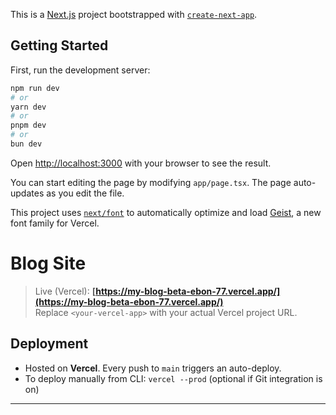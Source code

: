 This is a [Next.js](https://nextjs.org) project bootstrapped with [`create-next-app`](https://nextjs.org/docs/app/api-reference/cli/create-next-app).

## Getting Started

First, run the development server:

```bash
npm run dev
# or
yarn dev
# or
pnpm dev
# or
bun dev
```

Open [http://localhost:3000](http://localhost:3000) with your browser to see the result.

You can start editing the page by modifying `app/page.tsx`. The page auto-updates as you edit the file.

This project uses [`next/font`](https://nextjs.org/docs/app/building-your-application/optimizing/fonts) to automatically optimize and load [Geist](https://vercel.com/font), a new font family for Vercel.

# Blog Site

> Live (Vercel): **[https://my-blog-beta-ebon-77.vercel.app/](https://my-blog-beta-ebon-77.vercel.app/)**  
> Replace `<your-vercel-app>` with your actual Vercel project URL.

## Deployment
- Hosted on **Vercel**. Every push to `main` triggers an auto-deploy.
- To deploy manually from CLI: `vercel --prod` (optional if Git integration is on)

---
